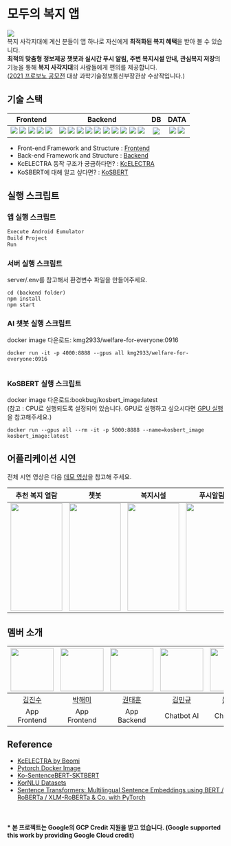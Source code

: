 # 모두의 복지 앱
![](https://i.imgur.com/LkDevQK.png)  
복지 사각지대에 계신 분들이 앱 하나로 자신에게 **최적화된 복지 혜택**을 받아 볼 수 있습니다.  
**최적의 맞춤형 정보제공 챗봇과 실시간 푸시 알림, 주변 복지시설 안내, 관심복지 저장**의 기능을 통해 **복지 사각지대**의 사람들에게 편의를 제공합니다.  
([2021 프로보노 공모전](https://www.hanium.or.kr/portal/project/awardView.do) 대상 과학기술정보통신부장관상 수상작입니다.)

## 기술 스택

| Frontend | Backend | DB | DATA |
| :--------: | :--------: | :--------: | :--------: |
| <img src="https://img.shields.io/badge/Android Studio-3DDC84?style=flat-square&logo=Android Studio&logoColor=white"/> <img src="https://img.shields.io/badge/Java-007396?style=flat-square&logo=Java&logoColor=white"/> <img src="https://img.shields.io/badge/Volley-3DDC84?style=flat-square&logoColor=white"/> <img src="https://img.shields.io/badge/Google Maps-4285F4?style=flat-square&logo=Google Maps&logoColor=white"/> <img src="https://img.shields.io/badge/Firebase-FFCA28?style=flat-square&logo=firebase&logoColor=white"/>| <img src="https://img.shields.io/badge/NodeJs-339933?style=flat-square&logo=Node.js&logoColor=white"/> <img src="https://img.shields.io/badge/Express-000000?style=flat-square&logo=Express&logoColor=white"/> <img src="https://img.shields.io/badge/PM2-2B037A?style=flat-square&logo=PM2&logoColor=white"/> <img src="https://img.shields.io/badge/Flask-000000?style=flat-square&logo=Flask&logoColor=white"/> <img src="https://img.shields.io/badge/Docker-2496ED?style=flat-square&logo=Docker&logoColor=white"/> <img src="https://img.shields.io/badge/GCP-4285F4?style=flat-square&logo=Google Cloud&logoColor=white"/> <img src="https://img.shields.io/badge/AWS-232F3E?style=flat-square&logo=Amazon AWS&logoColor=white"/> <img src="https://img.shields.io/badge/Sequelize-52B0E7?style=flat-square&logo=Sequelize&logoColor=white"/> <img src="https://img.shields.io/badge/JWT-000000?style=flat-square&logo=Json Web Tokens&logoColor=white"/> <img src="https://img.shields.io/badge/Postman-FF6C37?style=flat-square&logo=postman&logoColor=white"/> |<img src="https://img.shields.io/badge/MySQL-4479A1?style=flat-square&logo=mysql&logoColor=white"/>| <img src="https://img.shields.io/badge/Python-3776AB?style=flat-square&logo=python&logoColor=white"/> <img src="https://img.shields.io/badge/PyTorch-EE4C2C?style=flat-square&logo=pytorch&logoColor=white"/> |

- Front-end Framework and Structure : [Frontend](address)
- Back-end Framework and Structure : [Backend](address) 
- KcELECTRA 동작 구조가 궁금하다면? : [KcELECTRA](https://velog.io/@kmg2933/KcELECTRA-%EC%B1%97%EB%B4%87-%EC%84%A4%EA%B3%84%EB%8F%84)
- KoSBERT에 대해 알고 싶다면? : [KoSBERT](https://www.notion.so/KoSBERT-f17c66df70b8455fb9ecc3441c887857)

## 실행 스크립트

### 앱 실행 스크립트
```java
Execute Android Eumulator
Build Project
Run
```
### 서버 실행 스크립트

server/.env를 참고해서 환경변수 파일을 만들어주세요.

```NodeJs
cd (backend folder)
npm install
npm start 
```
### AI 챗봇 실행 스크립트
docker image 다운로드: kmg2933/welfare-for-everyone:0916
```script
docker run -it -p 4000:8888 --gpus all kmg2933/welfare-for-everyone:0916


```
### KoSBERT 실행 스크립트
docker image 다운로드:bookbug/kosbert_image:latest  
(참고 : CPU로 실행되도록 설정되어 있습니다. GPU로 실행하고 싶으시다면 [GPU 실행](https://www.notion.so/KoSBERT-f17c66df70b8455fb9ecc3441c887857)을 참고해주세요.)
```script
docker run --gpus all --rm -it -p 5000:8888 --name=kosbert_image kosbert_image:latest

```

## 어플리케이션 시연

전체 시연 영상은 다음 [데모 영상](https://www.youtube.com/watch?v=YdwjrgnP7SM)을 참고해 주세요. 

|추천 복지 열람|챗봇|복지시설 |푸시알림|관심복지 추가|
|:---:|:---:|:---:|:---:|:---:|
|<img src = "https://github.com/ZINZINBIN/WelfareForEveryoneGIF/blob/main/detail_info.gif?raw=true" width = 120vw height = 250vh>|<img src = "https://github.com/ZINZINBIN/WelfareForEveryoneGIF/blob/main/chatbot.gif?raw=true" width = 120vw height = 250vh>|<img src = "https://github.com/ZINZINBIN/WelfareForEveryoneGIF/blob/main/map.gif?raw=true" width = 120vw height = 250vh>|<img src = "https://github.com/ZINZINBIN/WelfareForEveryoneGIF/blob/main/push_notification.gif?raw=true" width = 120vw height = 250vh>|<img src = "https://github.com/ZINZINBIN/WelfareForEveryoneGIF/blob/main/recommend_info.gif?raw=true" width = 120vw height = 250vh>|

## 멤버 소개

| <img src = "https://avatars.githubusercontent.com/u/46372624?v=4" width = "100px">| <img src="https://avatars.githubusercontent.com/u/61974170?v=4" width="100px"> | <img src="https://scontent-ssn1-1.xx.fbcdn.net/v/t1.18169-9/29472873_2111783802184178_233437763155161632_n.jpg?_nc_cat=106&ccb=1-5&_nc_sid=09cbfe&_nc_ohc=HMIdukAcR0MAX__-_Wf&_nc_ht=scontent-ssn1-1.xx&oh=8acbc20fe7958bc9c0fe6dda88eb7177&oe=61BE67C2" width="100px"> | <img src="https://avatars.githubusercontent.com/u/68273065?v=4" width="100px"> | <img src="https://www.notion.so/image/https%3A%2F%2Fs3-us-west-2.amazonaws.com%2Fsecure.notion-static.com%2F0b7ddd17-0bca-4c31-811c-97951980da37%2FKakaoTalk_20210205_212818264.jpg?table=block&id=3b214631-fe5a-4d79-8a85-9c0d695ed5ba&spaceId=6f0402d5-807a-4a27-a6e0-ca357f56d338&width=250&userId=f7b06525-8aba-4d21-b98f-69034e959047&cache=v2" width="100px"> |
| :-----------------------------------------------------------------------: | :-----------------------------------------------------------------------: | :-----------------------------------------------------------------------: | :-----------------------------------------------------------------------: | :-----------------------------------------------------------------------: |
|[김진수](https://github.com/zinzinbin) | [박해미](https://github.com/parkhaemi) | [권태훈](https://github.com/Oxymoron957) | [김민규](https://github.com/MingyuKim-2933) |[문혜현](https://github.com/hyehyeonmoon) |
| App Frontend | App Frontend | App Backend | Chatbot AI |Chatbot AI |


## Reference
- [KcELECTRA by Beomi](https://https://github.com/Beomi/KcELECTRA)
- [Pytorch Docker Image](https://hub.docker.com/r/pytorch/pytorch)
- [Ko-SentenceBERT-SKTBERT](https://github.com/BM-K/KoSentenceBERT_SKT#sentence-transformers-multilingual-sentence-embeddings-using-bert--roberta--xlm-roberta--co-with-pytorch)
- [KorNLU Datasets](https://github.com/kakaobrain/KorNLUDatasets)
- [Sentence Transformers: Multilingual Sentence Embeddings using BERT / RoBERTa / XLM-RoBERTa & Co. with PyTorch](https://github.com/UKPLab/sentence-transformers)

<br>

#### * 본 프로젝트는 Google의 GCP Credit 지원을 받고 있습니다. (Google supported this work by providing Google Cloud credit)

